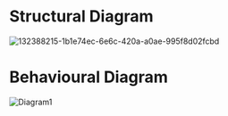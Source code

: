 # Structural Diagram
![132388215-1b1e74ec-6e6c-420a-a0ae-995f8d02fcbd](https://user-images.githubusercontent.com/94208305/143071657-4f15f304-73ed-4735-a629-daa4bed4ea13.png)
# Behavioural Diagram
![Diagram1](https://user-images.githubusercontent.com/94208305/143176567-360f69c2-a370-4977-9369-14267aa4f85a.png)

